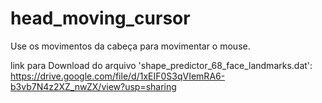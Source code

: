 # head_moving_cursor
Use os movimentos da cabeça para movimentar o mouse.


link para Download do arquivo 'shape_predictor_68_face_landmarks.dat':  https://drive.google.com/file/d/1xEIF0S3qVIemRA6-b3vb7N4z2XZ_nwZX/view?usp=sharing 
